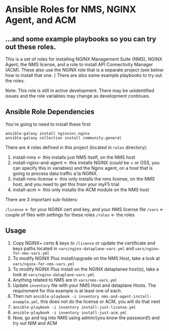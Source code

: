 # Ansible Roles for NMS, NGINX Agent, and ACM
## ...and some example playbooks so you can try out these roles.

This is a set of roles for installing NGINX Management Suite (NMS), NGINX Agent, the NMS license, and a role to install API Connectivity Manager (ACM).  These also use the NGINX role that is a separate project (see below how to install that one. ) There are also some example playbooks to try out the roles.

Note: This role is still in active development. There may be unidentified issues and the role variables may change as development continues.

## Ansible Role Dependencies 

You're going to need to install these first:

```shell
ansible-galaxy install nginxinc.nginx
ansible-galaxy collection install community.general
```

There are 4 roles defined in this project (located in `roles` directory):

1. install-nms <- this installs just NMS itself, on the NMS host
2. install-nginx-and-agent <- this installs NGINX (could be + or OSS, you can specify this in variables) and the Nginx agent, on a host that is going to process data traffic a'la NGINX.
3. install-nms-license <- this only installs the nms license, on the NMS host, and you need to get this from your myF5 trial
4. install-acm <- this only installs the ACM module on the NMS host

There are 3 important sub-folders:

`/license` <- for your NGINX cert and key, and your NMS license file
`/vars` <- couple of files with settings for these roles
`/roles` <- the roles

## Usage

1. Copy NGINX+ certs & keys to `/licence` or update the certificate and keys paths located in `vars/nginx-dataplane-vars.yml` and `vars/nginx-for-nms-vars.yml`
2. To modify NGINX Plus install/upgrade on the NMS Host, take a look at `vars/nginx-for-nms-vars.yml` 
3. To modify NGINX Plus install on the NGINX dataplanee host(s), take a look at `vars/nginx-dataplane-vars.yml` 
4. Anything related to NMS are in `vars/nms-vars.yml`
5. Update `inventory` file with your NMS Host and dataplane Hosts. The requirement for this example is at least one of each.
6. Then run `ansible-playbook -i inventory nms-and-agent-install-example.yml`, this does not do the license or ACM, you will do that next
7. `ansible-playbook -i inventory install-just-license.yml`
8. `ansible-playbook -i inventory install-just-acm.yml`
9. Now, go and log into NMS using admin/(you know the password!) and try out NIM and ACM
 
